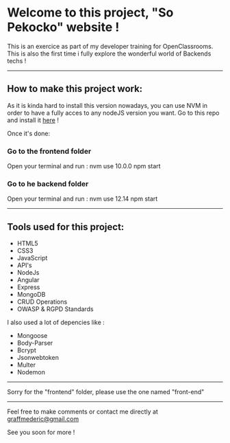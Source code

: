 # Welcome to this project, "So Pekocko" website !

This is an exercice as part of my developer training for OpenClassrooms. This is also the first time i fully explore the wonderful world of Backends techs !

-----

## How to make this project work:

As it is kinda hard to install this version nowadays, you can use NVM in order to have a fully acces to any nodeJS version you want. Go to this repo and install it [here](https://github.com/coreybutler/nvm-windows) !

Once it's done: 

### Go to the frontend folder
Open your terminal and run : 
nvm use 10.0.0
npm start

### Go to he backend folder 
Open your terminal and run :
nvm use 12.14
npm start

-----

## Tools used for this project:

- HTML5
- CSS3
- JavaScript
- API's
- NodeJs
- Angular
- Express
- MongoDB
- CRUD Operations
- OWASP & RGPD Standards

I also used a lot of depencies like : 
- Mongoose
- Body-Parser
- Bcrypt
- Jsonwebtoken
- Multer
- Nodemon

-----

Sorry for the "frontend" folder, please use the one named "front-end"

-----

Feel free to make comments or contact me directly at graffmederic@gmail.com

See you soon for more ! 